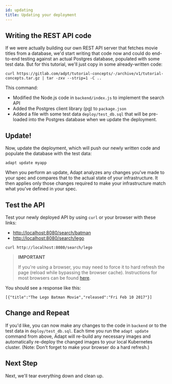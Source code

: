 ```yaml
---
id: updating
title: Updating your deployment
---
```

<!-- DOCTOC SKIP -->


## Writing the REST API code

If we were actually building our own REST API server that fetches movie titles from a database, we'd start writing that code now and could do end-to-end testing against an actual Postgres database, populated with some test data.
But for this tutorial, we'll just copy in some already-written code:
<!-- doctest command -->

```console
curl https://gitlab.com/adpt/tutorial-concepts/-/archive/v1/tutorial-concepts.tar.gz | tar -zxv --strip=1 -C ..
```

This command:
* Modified the Node.js code in `backend/index.js` to implement the search API
* Added the Postgres client library (pg) to `package.json`
* Added a file with some test data `deploy/test_db.sql` that will be pre-loaded into the Postgres database when we update the deployment.

## Update!
Now, update the deployment, which will push our newly written code and populate the database with the test data:
<!-- doctest command -->

```console
adapt update myapp
```

When you perform an update, Adapt analyzes any changes you've made to your spec and compares that to the actual state of your infrastructure.
It then applies only those changes required to make your infrastructure match what you've defined in your spec.

## Test the API

Test your newly deployed API by using `curl` or your browser with these links:
-  [http://localhost:8080/search/batman](http://localhost:8080/search/batman)
-  [http://localhost:8080/search/lego](http://localhost:8080/search/lego)

<!-- doctest command -->

```console
curl http://localhost:8080/search/lego
```

> **IMPORTANT**
>
> If you're using a browser, you may need to force it to hard refresh the page (reload while bypassing the browser cache).
> Instructions for most browsers can be found [here](https://en.wikipedia.org/wiki/Wikipedia:Bypass_your_cache#Bypassing_cache).

You should see a response like this:
```
[{"title":"The Lego Batman Movie","released":"Fri Feb 10 2017"}]
```

## Change and Repeat

If you'd like, you can now make any changes to the code in `backend` or to the test data in `deploy/test_db.sql`.
Each time you run the `adapt update` command from above, Adapt will re-build any necessary images and automatically re-deploy the changed images to your local Kubernetes cluster.
(Note: Don't forget to make your browser do a hard refresh.)

## Next Step

Next, we'll tear everything down and clean up.

